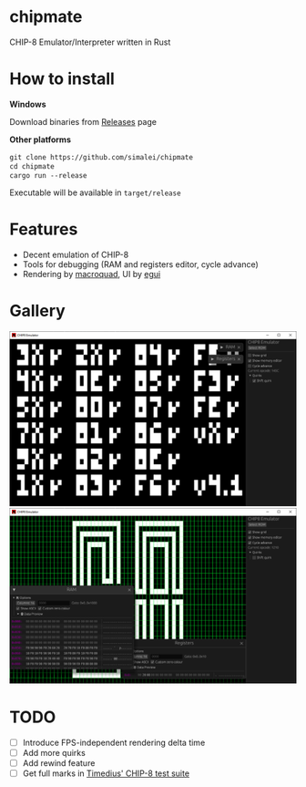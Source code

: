 # chipmate
CHIP-8 Emulator/Interpreter written in Rust

# How to install

**Windows**

Download binaries from [Releases](https://github.com/simalei/chipmate/releases) page

**Other platforms**

```
git clone https://github.com/simalei/chipmate
cd chipmate
cargo run --release
```

Executable will be available in `target/release`


# Features 
* Decent emulation of CHIP-8
* Tools for debugging (RAM and registers editor, cycle advance)
* Rendering by [macroquad](https://github.com/not-fl3/macroquad), UI by [egui](https://github.com/emilk/egui)

# Gallery
![screenshot1](assets/screenshot1.png) ![screenshot2](assets/screenshot2.png)

# TODO
- [ ] Introduce FPS-independent rendering delta time
- [ ] Add more quirks
- [ ] Add rewind feature
- [ ] Get full marks in [Timedius' CHIP-8 test suite](https://github.com/Timendus/chip8-test-suite/)
